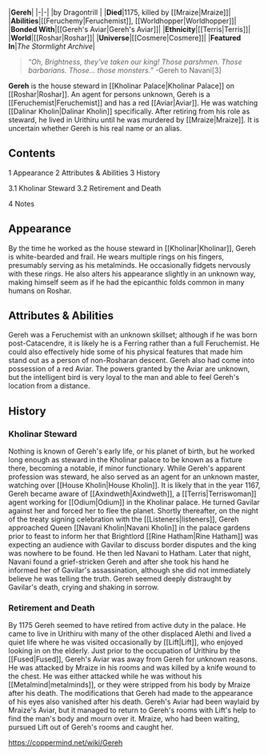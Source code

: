 |**Gereh**|
|-|-|
|by  Dragontrill |
|**Died**|1175, killed by [[Mraize\|Mraize]]|
|**Abilities**|[[Feruchemy\|Feruchemist]], [[Worldhopper\|Worldhopper]]|
|**Bonded With**|[[Gereh's Aviar\|Gereh's Aviar]]|
|**Ethnicity**|[[Terris\|Terris]]|
|**World**|[[Roshar\|Roshar]]|
|**Universe**|[[Cosmere\|Cosmere]]|
|**Featured In**|*The Stormlight Archive*|

>“*Oh, Brightness, they've taken our king! Those parshmen. Those barbarians. Those... those monsters.*”
\-Gereh to Navani[3]


**Gereh** is the house steward in [[Kholinar Palace\|Kholinar Palace]] on [[Roshar\|Roshar]]. An agent for persons unknown, Gereh is a [[Feruchemist\|Feruchemist]] and has a red [[Aviar\|Aviar]]. He was watching [[Dalinar Kholin\|Dalinar Kholin]] specifically. After retiring from his role as steward, he lived in Urithiru until he was murdered by [[Mraize\|Mraize]]. It is uncertain whether Gereh is his real name or an alias.

## Contents

1 Appearance
2 Attributes & Abilities
3 History

3.1 Kholinar Steward
3.2 Retirement and Death


4 Notes


## Appearance
By the time he worked as the house steward in [[Kholinar\|Kholinar]], Gereh is white-bearded and frail. He wears multiple rings on his fingers, presumably serving as his metalminds. He occasionally fidgets nervously with these rings. He also alters his appearance slightly in an unknown way, making himself seem as if he had the epicanthic folds common in many humans on Roshar.

## Attributes & Abilities
Gereh was a Feruchemist with an unknown skillset; although if he was born post-Catacendre, it is likely he is a Ferring rather than a full Feruchemist. He could also effectively hide some of his physical features that made him stand out as a person of non-Rosharan descent. Gereh also had come into possession of a red Aviar. The powers granted by the Aviar are unknown, but the intelligent bird is very loyal to the man and able to feel Gereh's location from a distance.

## History
### Kholinar Steward
Nothing is known of Gereh's early life, or his planet of birth, but he worked long enough as steward in the Kholinar palace to be known as a fixture there, becoming a notable, if minor functionary. While Gereh's apparent profession was steward, he also served as an agent for an unknown master, watching over [[House Kholin\|House Kholin]]. It is likely that in the year 1167, Gereh became aware of [[Axindweth\|Axindweth]], a [[Terris\|Terriswoman]] agent working for [[Odium\|Odium]] in the Kholinar palace. He turned Gavilar against her and forced her to flee the planet.
Shortly thereafter, on the night of the treaty signing celebration with the [[Listeners\|listeners]], Gereh approached Queen [[Navani Kholin\|Navani Kholin]] in the palace gardens prior to feast to inform her that Brightlord [[Rine Hatham\|Rine Hatham]] was expecting an audience with Gavilar to discuss border disputes and the king was nowhere to be found. He then led Navani to Hatham. Later that night, Navani found a grief-stricken Gereh and after she took his hand he informed her of Gavilar's assassination, although she did not immediately believe he was telling the truth. Gereh seemed deeply distraught by Gavilar's death, crying and shaking in sorrow.

### Retirement and Death
By 1175 Gereh seemed to have retired from active duty in the palace. He came to live in Urithiru with many of the other displaced Alethi and lived a quiet life where he was visited occasionally by [[Lift\|Lift]], who enjoyed looking in on the elderly. Just prior to the occupation of Urithiru by the [[Fused\|Fused]], Gereh's Aviar was away from Gereh for unknown reasons. He was attacked by Mraize in his rooms and was killed by a knife wound to the chest. He was either attacked while he was without his [[Metalmind\|metalminds]], or they were stripped from his body by Mraize after his death. The modifications that Gereh had made to the appearance of his eyes also vanished after his death. Gereh's Aviar had been waylaid by Mraize's Aviar, but it managed to return to Gereh's rooms with Lift's help to find the man's body and mourn over it. Mraize, who had been waiting, pursued Lift out of Gereh's rooms and caught her.



https://coppermind.net/wiki/Gereh